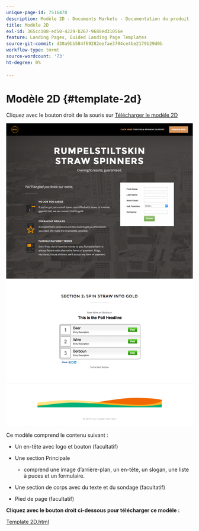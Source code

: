 ```yaml
---
unique-page-id: 7516478
description: Modèle 2D - Documents Marketo - Documentation du produit
title: Modèle 2D
exl-id: 365cc108-ed50-4229-b267-9688ed31056e
feature: Landing Pages, Guided Landing Page Templates
source-git-commit: d20a9bb584f69282eefae3704ce4be2179b29d0b
workflow-type: tm+mt
source-wordcount: '73'
ht-degree: 0%

---
```


# Modèle 2D {#template-2d}

Cliquez avec le bouton droit de la souris sur [Télécharger le modèle 2D](https://experienceleague.adobe.com/landing/marketo/lp-templates/template-2d.html)

![](assets/image2015-6-4-9-3a38-3a47.png)

Ce modèle comprend le contenu suivant :

* Un en-tête avec logo et bouton (facultatif)
* Une section Principale

   * comprend une image d’arrière-plan, un en-tête, un slogan, une liste à puces et un formulaire.

* Une section de corps avec du texte et du sondage (facultatif)
* Pied de page (facultatif)

**Cliquez avec le bouton droit ci-dessous pour télécharger ce modèle :**

[Template 2D.html](https://experienceleague.adobe.com/landing/marketo/lp-templates/template-2d.html)

